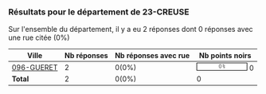 ### Résultats pour le département de 23-CREUSE

Sur l'ensemble du département, il y a eu 2 réponses dont 0 réponses avec une rue citée (0%)

| Ville | Nb réponses | Nb réponses avec rue | Nb points noirs |
|-------------|-------------|----------------------|-----------------|
|<a href='096-GUERET.md'>096-GUERET</a>|2|0(0%)|<img src="../../img/bar_0.gif" />&nbsp;0|
| **Total** |2|0(0%)|0|
